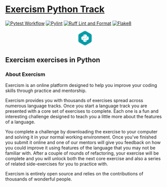 # [Exercism Python Track](https://exercism.io/my/tracks/python)

[![Pytest Workflow](https://github.com/ikostan/python/actions/workflows/pytest.yml/badge.svg)](https://github.com/ikostan/python/actions/workflows/pytest.yml)
[![Pylint](https://github.com/ikostan/python/actions/workflows/pylint.yml/badge.svg)](https://github.com/ikostan/python/actions/workflows/pylint.yml)
[![Ruff Lint and Format](https://github.com/ikostan/python/actions/workflows/ruff.yml/badge.svg)](https://github.com/ikostan/python/actions/workflows/ruff.yml)
[![Flake8](https://github.com/ikostan/python/actions/workflows/flake8.yml/badge.svg)](https://github.com/ikostan/python/actions/workflows/flake8.yml)

<div align="center"> 
<img width="9%" height="9%" src="https://github.com/ikostan/Exercism_Python_Track/blob/master/img/python-track.png" hspace="20">
</div>

## Exercism exercises in Python

### About Exercism
Exercism is an online platform designed to help you improve your coding skills through practice and mentorship.

Exercism provides you with thousands of exercises spread across numerous language tracks. Once you start a language track you are presented with a core set of exercises to complete. Each one is a fun and interesting challenge designed to teach you a little more about the features of a language.

You complete a challenge by downloading the exercise to your computer and solving it in your normal working environment. Once you've finished you submit it online and one of our mentors will give you feedback on how you could improve it using features of the language that you may not be familiar with. After a couple of rounds of refactoring, your exercise will be complete and you will unlock both the next core exercise and also a series of related side-exercises for you to practice with.

Exercism is entirely open source and relies on the contributions of thousands of wonderful people.
